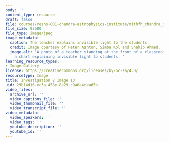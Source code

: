 ```yaml
---
body: ''
content_type: resource
draft: false
file: courses/reshs-001-chandra-astrophysics-institute/mithfh_chandra_inv2_inv_lit.jpg
file_size: 92680
file_type: image/jpeg
image_metadata:
  caption: The teacher explains invisible light to the students.
  credit: Image courtesy of Peter Ashton, Simba Kol and Shakib Ahmed.
  image-alt: 'A photo of a teacher standing at the front of a classroom pointing at
    a chart explaining invisible light to students. '
learning_resource_types:
- Image Gallery
license: https://creativecommons.org/licenses/by-nc-sa/4.0/
resourcetype: Image
title: Investigation 2 Image 13
uid: 29b14d16-ec3a-458e-8e29-c9a0a4dea65b
video_files:
  archive_url: ''
  video_captions_file: ''
  video_thumbnail_file: ''
  video_transcript_file: ''
video_metadata:
  video_speakers: ''
  video_tags: ''
  youtube_description: ''
  youtube_id: ''
---
```

